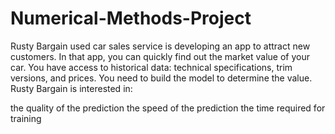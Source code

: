 # Numerical-Methods-Project
Rusty Bargain used car sales service is developing an app to attract new customers. In that app, you can quickly find out the market value of your car. You have access to historical data: technical specifications, trim versions, and prices. You need to build the model to determine the value. Rusty Bargain is interested in:

the quality of the prediction the speed of the prediction the time required for training
